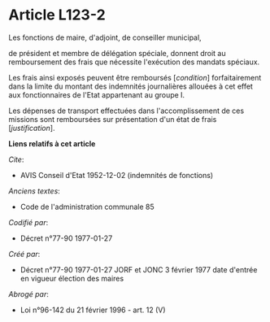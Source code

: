 # Article L123-2

Les fonctions de maire, d'adjoint, de conseiller municipal,

de président et membre de délégation spéciale, donnent droit au remboursement des frais que nécessite l'exécution des mandats
spéciaux. 

Les frais ainsi exposés peuvent être remboursés [*condition*] forfaitairement dans la limite du montant des indemnités
journalières allouées à cet effet aux fonctionnaires de l'Etat appartenant au groupe I. 

Les dépenses de transport effectuées dans l'accomplissement de ces missions sont remboursées sur présentation d'un état de
frais [*justification*].

**Liens relatifs à cet article**

_Cite_:

  - AVIS Conseil d'Etat 1952-12-02 (indemnités de fonctions)

_Anciens textes_:

  - Code de l'administration communale 85

_Codifié par_:

  - Décret n°77-90 1977-01-27

_Créé par_:

  - Décret n°77-90 1977-01-27 JORF et JONC 3 février 1977 date d'entrée en vigueur élection des maires

_Abrogé par_:

  - Loi n°96-142 du 21 février 1996 - art. 12 (V)
